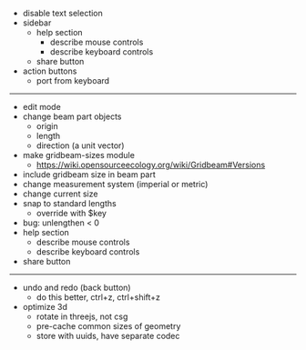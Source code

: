 - disable text selection
- sidebar
  - help section
    - describe mouse controls
    - describe keyboard controls
  - share button
- action buttons
  - port from keyboard

---


- edit mode
- change beam part objects
  - origin
  - length
  - direction (a unit vector)
- make gridbeam-sizes module
  - https://wiki.opensourceecology.org/wiki/Gridbeam#Versions
- include gridbeam size in beam part
- change measurement system (imperial or metric)
- change current size
- snap to standard lengths
  - override with $key
- bug: unlengthen < 0
- help section
  - describe mouse controls
  - describe keyboard controls
- share button

---

- undo and redo (back button)
  - do this better, ctrl+z, ctrl+shift+z
- optimize 3d
  - rotate in threejs, not csg
  - pre-cache common sizes of geometry
  - store with uuids, have separate codec
